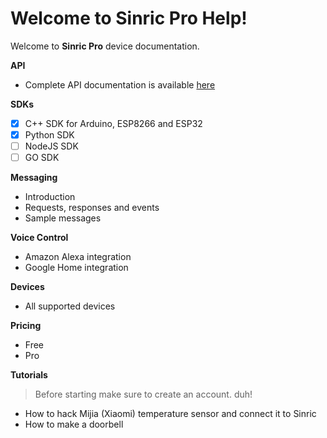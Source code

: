 # Welcome to Sinric Pro Help!

Welcome to **Sinric Pro** device documentation.

**API**
 - Complete API documentation is available [here](https://apidocs.sinric.pro/)

**SDKs**
 - [x] C++ SDK for Arduino, ESP8266 and ESP32
 - [x] Python SDK
 - [ ] NodeJS SDK
 - [ ] GO SDK
 
**Messaging**
 - Introduction
- Requests, responses and events
 - Sample messages
 
 **Voice Control**
  - Amazon Alexa integration
  - Google Home integration

 **Devices**
 - All supported devices

**Pricing**
 - Free
 - Pro

**Tutorials**
 > Before starting make sure to create an account. duh!
 	
 - How to hack Mijia (Xiaomi) temperature  sensor and connect it to Sinric 
 - How to make a doorbell


        

<!--stackedit_data:
eyJoaXN0b3J5IjpbLTEwMjk0ODEyMzMsNjg4ODM4NzgwLC02Nj
Q4Mzc0MzFdfQ==
-->